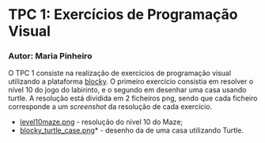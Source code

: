 # TPC 1: Exercícios de Programação Visual
### Autor: Maria Pinheiro

O TPC 1 consiste na realização de exercícios de programação visual utilizando a plataforma [blocky](https://blockly.games/?lang=en). O primeiro exercício consistia em resolver o nível 10 do jogo do labirinto, e o segundo em desenhar uma casa usando turtle. A resolução está dividida em 2 ficheiros png, sendo que cada ficheiro corresponde a um *screenshot* da resolução de cada exercício.
* [level10maze.png](./level10maze.png) - resolução do nível 10 do Maze;
* [blocky_turtle_case.png](./blocky_turtle_casa.png)*  - desenho da de uma casa utilizando Turtle.
